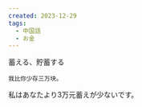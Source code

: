 ```yaml
---
created: 2023-12-29
tags:
  - 中国語
  - お金
---
```

蓄える、貯蓄する
```zh-cn
我比你少存三万块。
```
私はあなたより3万元蓄えが少ないです。
